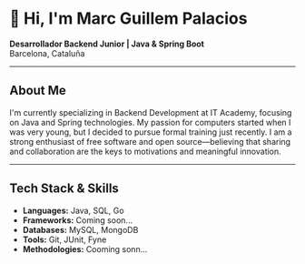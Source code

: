 # 👋 Hi, I'm Marc Guillem Palacios

**Desarrollador Backend Junior | Java & Spring Boot**  
Barcelona, Cataluña

---

##  About Me

I'm currently specializing in Backend Development at IT Academy, focusing on Java and Spring technologies. My passion for computers started when I was very young, but I decided to pursue formal training just recently. I am a strong enthusiast of free software and open source—believing that sharing and collaboration are the keys to motivations and meaningful innovation.


---

## Tech Stack & Skills

- **Languages:** Java, SQL, Go
- **Frameworks:** Coming soon...
- **Databases:** MySQL, MongoDB
- **Tools:** Git, JUnit, Fyne
- **Methodologies:** Cooming sonn...
